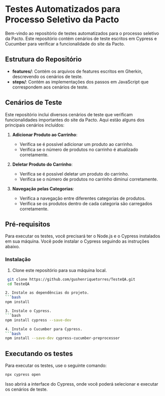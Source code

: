 # Testes Automatizados para Processo Seletivo da Pacto

Bem-vindo ao repositório de testes automatizados para o processo seletivo da Pacto. Este repositório contém cenários de teste escritos em Cypress e Cucumber para verificar a funcionalidade do site da Pacto.

## Estrutura do Repositório

- **features/**: Contém os arquivos de features escritos em Gherkin, descrevendo os cenários de teste.
- **steps/**: Contém as implementações dos passos em JavaScript que correspondem aos cenários de teste.

## Cenários de Teste

Este repositório inclui diversos cenários de teste que verificam funcionalidades importantes do site da Pacto. Aqui estão alguns dos principais cenários incluídos:

1. **Adicionar Produto ao Carrinho**:

   - Verifica se é possível adicionar um produto ao carrinho.
   - Verifica se o número de produtos no carrinho é atualizado corretamente.

2. **Deletar Produto do Carrinho**:

   - Verifica se é possível deletar um produto do carrinho.
   - Verifica se o número de produtos no carrinho diminui corretamente.

3. **Navegação pelas Categorias**:
   - Verifica a navegação entre diferentes categorias de produtos.
   - Verifica se os produtos dentro de cada categoria são carregados corretamente.

## Pré-requisitos

Para executar os testes, você precisará ter o Node.js e o Cypress instalados em sua máquina. Você pode instalar o Cypress seguindo as instruções abaixo.

### Instalação

1. Clone este repositório para sua máquina local.

````bash
 git clone https://github.com/gushenriquetorres/TesteQA.git
 cd TesteQA

2. Instale as dependências do projeto.
```bash
npm install

3. Instale o Cypress.
```bash
npm install cypress --save-dev

4. Instale o Cucumber para Cypress.
```bash
npm install --save-dev cypress-cucumber-preprocessor
````

## Executando os testes

Para executar os testes, use o seguinte comando:

```bash
npx cypress open
```

Isso abrirá a interface do Cypress, onde você poderá selecionar e executar os cenários de teste.
